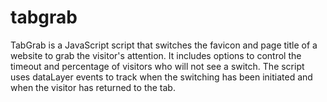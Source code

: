 # tabgrab
TabGrab is a JavaScript script that switches the favicon and page title of a website to grab the visitor's attention. It includes options to control the timeout and percentage of visitors who will not see a switch. The script uses dataLayer events to track when the switching has been initiated and when the visitor has returned to the tab.
